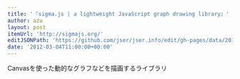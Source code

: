 ```yaml
---
title: '『sigma.js | a lightweight JavaScript graph drawing library』'
author: azu
layout: post
itemUrl: 'http://sigmajs.org/'
editJSONPath: 'https://github.com/jser/jser.info/edit/gh-pages/data/2012/03/index.json'
date: '2012-03-04T11:00:00+00:00'
---
```

Canvasを使った動的なグラフなどを描画するライブラリ
